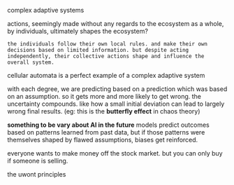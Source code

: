 complex adaptive systems

actions, seemingly made without any regards to the ecosystem as a whole, by individuals, ultimately shapes the ecosystem?

	the individuals follow their own local rules. and make their own decisions based on limited information. but despite acting independently, their collective actions shape and influence the overall system.

cellular automata is a perfect example of a complex adaptive system

with each degree, we are predicting based on a prediction which was based on an assumption. so it gets more and more likely to get wrong. the uncertainty compounds. like how a small initial deviation can lead to largely wrong final results. (eg: this is the **butterfly effect** in chaos theory)

**something to be vary about AI in the future** models predict outcomes based on patterns learned from past data, but if those patterns were themselves shaped by flawed assumptions, biases get reinforced.


everyone wants to make money off the stock market. 
but you can only buy if someone is selling. 

the uwont principles

